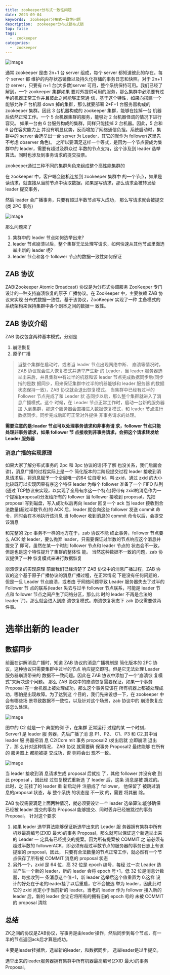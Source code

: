 ```yaml
---
title: zookeeper分布式一致性问题
date: 2023-09-04
keywords:  zookeeper分布式一致性问题
description:  zookeeper分布式锁布式锁
top: false
tags:
  -  zookeeper
categories:
  -  zookeeper
---
```


![image](http://java-run-blog.oss-cn-zhangjiakou.aliyuncs.com/file/22f4f1e71ed34c32bee2c048e0554fc6)

通常 zookeeper 是由 2n+1 台 server 组成，每个 server 都知道彼此的存在。每个 server 都 维护的内存状态镜像以及持久化存储的事务日志和快照。对于 2n+1 台 server，只要有 n+1 台(大多数)server 可用，整个系统保持可用。我们已经了解到，一个 zookeeper 集群如果 要对外提供可用的服务，那么集群中必须要有过半的机器正常工作并且彼此之间能够正常通 信，基于这个特性，如果向搭建一个能够允许 F 台机器 down 掉的集群，那么就要部署 2*F+1 台服务器构成的 zookeeper 集群。因此 3 台机器构成的 zookeeper 集群，能够在挂掉一台 机器后依然正常工作。一个 5 台机器集群的服务，能够对 2 台机器怪调的情况下进行容灾。 如果一台由 6 台服务构成的集群，同样只能挂掉 2 台机器。因此，5 台和 6 台在容灾能力上 并没有明显优势，反而增加了网络通信负担。系统启动时，集群中的 server 会选举出一台 server 为 Leader，其它的就作为 follower(这里先不考虑 observer 角色)。 之所以要满足这样一个等式，是因为一个节点要成为集群中的 leader，需要有超过及群众过 半数的节点支持，这个涉及到 leader 选举算法。同时也涉及到事务请求的提交投票。


zookeeper通过三种不同的集群角色来组成整个高性能集群的

在 zookeeper 中，客户端会随机连接到 zookeeper 集群中 的一个节点，如果是读请求，就直接从当前节点中读取数据，如果是写请求，那么请求会被转发给 leader 提交事务，

然后 leader 会广播事务，只要有超过半数节点写入成功， 那么写请求就会被提交(类 2PC 事务)

![image](http://java-run-blog.oss-cn-zhangjiakou.aliyuncs.com/file/c8886e82b65e4de09f953888928632c6)


那么问题来了
1. 集群中的 leader 节点如何选举出来?
2. leader 节点崩溃以后，整个集群无法处理写请求，如何快速从其他节点里面选举出新的 leader 呢?
3. leader 节点和各个 follower 节点的数据一致性如何保证

## ZAB 协议

ZAB(Zookeeper Atomic Broadcast) 协议是为分布式协调服务 ZooKeeper 专门设计的一种支持崩溃恢复的原子 广播协议。在 ZooKeeper 中，主要依赖 ZAB 协议来实现 分布式数据一致性，基于该协议，ZooKeeper 实现了一种 主备模式的系统架构来保持集群中各个副本之间的数据一 致性。

## ZAB 协议介绍
ZAB 协议包含两种基本模式，分别是
1. 崩溃恢复
2. 原子广播
>当整个集群在启动时，或者当 leader 节点出现网络中断、 崩溃等情况时，ZAB 协议就会进入恢复模式并选举产生新 的 Leader，当 leader 服务器选举出来后，并且集群中有过半的机器和该 leader 节点完成数据同步后(同步指的是数 据同步，用来保证集群中过半的机器能够和 leader 服务器 的数据状态保持一致)，ZAB 协议就会退出恢复模式。 当集群中已经有过半的 Follower 节点完成了和 Leader 状 态同步以后，那么整个集群就进入了消息广播模式。这个 时候，在 Leader 节点正常工作时，启动一台新的服务器加 入到集群，那这个服务器会直接进入数据恢复模式，和
leader 节点进行数据同步。同步完成后即可正常对外提供 非事务请求的处理。

**需要注意的是:leader 节点可以处理事务请求和非事务请 求，follower 节点只能处理非事务请求，如果 follower 节 点接收到非事务请求，会把这个请求转发给 Leader 服务器**

### 消息广播的实现原理

如果大家了解分布式事务的 2pc 和 3pc 协议的话(不了解 也没关系，我们后面会讲)，消息广播的过程实际上是一个 简化版本的二阶段提交过程
leader 接收到消息请求后，将消息赋予一个全局唯一的64 位自增 id，叫:zxid，通过 zxid 的大小比较既可以实现因果有序这个特征
leader 为每个 follower 准备了一个 FIFO 队列(通过 TCP协议来实现，以实现了全局有序这一个特点)将带有 zxid的消息作为一个提案(proposal)分发给所有的 follower
当 follower 接收到 proposal，先把 proposal 写到磁盘，写入成功以后再向 leader 回复一个 ack
当 leader 接收到合法数量(超过半数节点)的 ACK 后，leader 就会向这些 follower 发送 commit 命令，同时会在本地执行该消息
当 follower 收到消息的 commit 命令以后，会提交该消息

和完整的 2pc 事务不一样的地方在于，zab 协议不能 终止事务，follower 节点要么 ACK 给 leader，要么抛弃 leader，只需要保证过半数的节点响应这个消息并提交了 即可，虽然在某一个时刻 follower 节点和 leader 节点的 状态会不一致，但是也是这个特性提升了集群的整体性 能。 当然这种数据不一致的问题，zab 协议提供了一种 恢复模式来进行数据恢复

崩溃恢复的实现原理
前面我们已经清楚了 ZAB 协议中的消息广播过程，ZAB 协 议的这个基于原子广播协议的消息广播过程，在正常情况 下是没有任何问题的，但是一旦 Leader 节点崩溃，或者由 于网络问题导致 Leader 服务器失去了过半的 Follower 节 点的联系(leader 失去与过半 follower 节点联系，可能是 leader 节点和 follower 节点之间产生了网络分区，那么此 时的 leader 不再是合法的 leader 了)，那么就会进入到崩 溃恢复模式。崩溃恢复状态下 zab 协议需要做两件事。

# 选举出新的 leader
## 数据同步
前面在讲解消息广播时，知道 ZAB 协议的消息广播机制是 简化版本的 2PC 协议，这种协议只需要集群中过半的节点 响应提交即可。但是它无法处理 Leader 服务器崩溃带来的 数据不一致问题。因此在 ZAB 协议中添加了一个“崩溃恢 复模式”来解决这个问题。
那么 ZAB 协议中的崩溃恢复需要保证，如果一个事务 Proposal 在一台机器上被处理成功，那么这个事务应该在 所有机器上都被处理成功，哪怕是出现故障。为了达到这 个目的，我们先来设想一下，在 zookeeper 中会有哪些场 景导致数据不一致性，以及针对这个场景，zab 协议中的 崩溃恢复应该怎么处理。    

![image](http://java-run-blog.oss-cn-zhangjiakou.aliyuncs.com/file/df746477822345e0a77da6f73239bebd)


图中的 C2 就是一个 典型的例 子，在集群 正常运行 过程的某 一个时刻， Server1 是 leader 服 务器，先后广播了消 息 P1、P2、 C1、P3 和 C2.其中当 leader 服 务器把消 息 C2(Com mit 事务 proposal2 )发出后就 立即崩溃 退出了，那 么针对这种情况， ZAB 协议 就需要确 保事务 Proposal2 最终能够 在所有的 服务器上 都能被提 交成功，否 则将会出 现不一致。

![image](http://java-run-blog.oss-cn-zhangjiakou.aliyuncs.com/file/e7163f8e69cc4abd884379f73d592dc1)

当 leader 接收到消 息请求生成 proposal 后就挂 了，其他 follower 并没有收 到此 proposal ，因此经 过恢复模式重新选 了 leader 后，这条 消息是被 跳过的。 此时，之 前挂了的 leader 重 新启动并 注册成了 follower， 他保留了 被跳过消 息的proposal 状态，与 整个系统 的状态是 不一致 的，需要 将其删 除。


ZAB 协议需要满足上面两种情况，就必须要设计一个 leader 选举算法:能够确保已经被 leader 提交的事务 Proposal 能够提交、同时丢弃已经被跳过的事务 Proposal。 针对这个要求

1. 如果 leader 选举算法能够保证新选举出来的 Leader 服 务器拥有集群中所有机器最高编号(ZXID 最大)的事务 Proposal，那么就可以保证这个新选举出来的 Leader 一 定具有已经提交的提案。因为所有提案被 COMMIT 之 前必须有超过半数的 followerACK，即必须有超过半数节点的服务器的事务日志上有该提案的 proposal，因此， 只要有合法数量的节点正常工作，就必然有一个节点保存了所有被 COMMIT 消息的 proposal 状态
2. 另外一个，zxid 是 64 位，高 32 位是 epoch 编号，每经 过一次 Leader 选举产生一个新的 leader，新的 leader 会将 epoch 号+1，低 32 位是消息计数器，每接收到一 条消息这个值+1，新 leader 选举后这个值重置为 0.这样 设计的好处在于老的leader挂了以后重启，它不会被选 举为 leader，因此此时它的 zxid 肯定小于当前新的 leader。当老的 leader 作为 follower 接入新的 leader 后，新的 leader 会让它将所有的拥有旧的 epoch 号的 未被 COMMIT 的 proposal 清除




## 总结

ZK之间的协议是ZAB协议，写事务是由leader操作，然后同步到每个节点，有一半的节点返回ack后才算是成功。

主要是leader挂掉后，选举新的leader，和数据同步。
选举leader是过半提交。

选举出来的leader服务器拥有集群中所有机器最高编号(ZXID 最大)的事务 Proposal。
